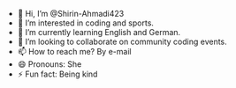 - 👋 Hi, I’m @Shirin-Ahmadi423
- 👀 I’m interested in coding and sports.
- 🌱 I’m currently learning English and German.
- 💞️ I’m looking to collaborate on community coding events.
- 📫 How to reach me? By e-mail
- 😄 Pronouns: She
- ⚡ Fun fact: Being kind

<!---
Shirin-Ahmadi423/Shirin-Ahmadi423 is a ✨ special ✨ repository because its `README.md` (this file) appears on your GitHub profile.
You can click the Preview link to take a look at your changes.
--->
